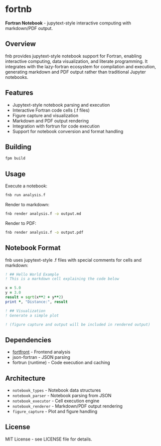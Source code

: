# fortnb

**Fortran Notebook** - jupytext-style interactive computing with markdown/PDF output.

## Overview

fnb provides jupytext-style notebook support for Fortran, enabling interactive computing, data visualization, and literate programming. It integrates with the lazy-fortran ecosystem for compilation and execution, generating markdown and PDF output rather than traditional Jupyter notebooks.

## Features

- Jupytext-style notebook parsing and execution
- Interactive Fortran code cells (.f files)
- Figure capture and visualization
- Markdown and PDF output rendering
- Integration with fortrun for code execution
- Support for notebook conversion and format handling

## Building

```bash
fpm build
```

## Usage

Execute a notebook:
```bash
fnb run analysis.f
```

Render to markdown:
```bash
fnb render analysis.f -o output.md
```

Render to PDF:
```bash
fnb render analysis.f -o output.pdf
```

## Notebook Format

fnb uses jupytext-style .f files with special comments for cells and markdown:

```fortran
! ## Hello World Example
! This is a markdown cell explaining the code below

x = 5.0
y = 3.0
result = sqrt(x**2 + y**2)
print *, "Distance:", result

! ## Visualization
! Generate a simple plot

! (figure capture and output will be included in rendered output)
```

## Dependencies

- [fortfront](https://github.com/lazy-fortran/fortfront) - Frontend analysis
- json-fortran - JSON parsing
- fortrun (runtime) - Code execution and caching

## Architecture

- `notebook_types` - Notebook data structures
- `notebook_parser` - Notebook parsing from JSON
- `notebook_executor` - Cell execution engine
- `notebook_renderer` - Markdown/PDF output rendering
- `figure_capture` - Plot and figure handling

## License

MIT License - see LICENSE file for details.
